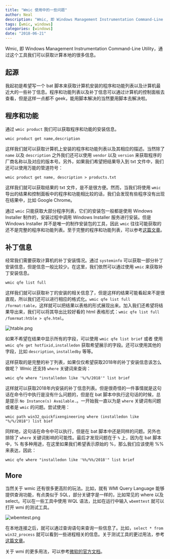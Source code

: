 ```yaml
---
title: "Wmic 使用中的一些问题"
author: Neal
description: "Wmic, 即 Windows Management Instrumentation Command-Line Utility，通过这个工具我们可以获取计算本地的很多信息。"
tags: [wmic, windows]
categories: [windows]
date: "2018-06-21"
---
```


Wmic, 即 Windows Management Instrumentation Command-Line Utility，通过这个工具我们可以获取计算本地的很多信息。

## 起源

我起初是希望写一个 bat 脚本来获取计算机安装的程序和功能列表以及计算机最近大的一些补丁信息。程序和功能列表以及补丁信息可以通过计算机的控制面板去查看，但是这样一点都不 geek，能用脚本解决的当然要用脚本去解决啦。

## 程序和功能

通过 `wmic product` 我们可以获取程序和功能的安装信息。

`wmic product get name,description`

这样我们就可以获取计算机上安装的程序和功能列表以及其相应的描述。当然除了 `name` 以及 `description` 之外我们还可以使用 `vendor` 以及 `version` 来获取程序的厂商名称以及对应的版本号。另外，如果我们希望把结果导入到 txt 文件中，我们还可以使用万能的管道符号：

`wmic product get name, description > products.txt`

这样我们就可以获取结果的 txt 文件，是不是很方便。然而，当我们将使用 `wmic` 导出的结果和控制面板中的程序和功能相比较的话，我们会发现有些程序没有出现在结果中，比如 Google Chrome。

通过 `wmic` 只能获取大部分程序列表，它们的安装包一般都是使用 Windows Installer 制作的，安装过程中调用 Windows Installer 服务进行安装。但是 Windows Installer 并不是唯一的制作安装包的工具，因此 `wmic` 往往可能获取的还不是完整的程序和功能列表。至于完整的程序和功能列表，可以参考[这篇文章](http://www.4hou.com/technology/10206.html)。

## 补丁信息

经常我们需要获取计算机的补丁安装情况。通过 `systeminfo` 可以获取一部分补丁安装信息，但是信息一般比较少。在这里，我们依然可以通过使用 `wmic` 来获取补丁安装信息。

`wmic qfe list full`

这样我们就可以获取补丁的安装的相关信息了，但是这样的结果可能看起来不是很直观，所以我们还可以进行相应的格式化。`wmic qfe list full /format:table`，这样就可以把结果以表格的形式展现出来。加入我们还希望将结果导出来，我们可以将其导出比较好看的 html 表格形式：`wmic qfe list full /fomrmat:htble > qfe.html`。

![htable.png](http://ozfo4jjxb.bkt.clouddn.com/htable.png)

如果不希望在结果中显示所有的字段，可以使用 `wmic qfe list brief` 或者 使用 `wmic qfe get hotfixid,installedon` 获取希望展示的字段。还可以使用其他的字段，比如 `description`, `installedby` 等等。

这样获取的是完整的补丁列表，如果仅仅希望获取2018年的补丁安装信息该怎么做呢？ Wmic 还支持 `where` 关键词来查询：

`wmic qfe where "installedon like '%/%/2018'" list brief`

这样就可以获取2018年内安装的补丁信息列表。但是很奇怪的一件事情就是这句话在命令行中执行是没有什么问题的，但是在 bat 脚本中执行这句话的时候，总是提示 `No Instance(s) Available.`。一开始我一直以为是 `where` 关键词有问题或者是 `wmic` 的问题。尝试使用：

`wmic path win32_quickfixengineering where (installedon like "%/%/2018") list bief`

同样地，这句话在命令中可以执行，但是在 bat 脚本中还是同样的问题。另外也排除了 `where` 关键词影响的可能性。最后才发现问题在于 `%` 上，因为在 bat 脚本中，% 有多种用途，在这里如果我们希望表示原始的 %，那么我们应该使用 %% 来表达，因此：

`wmic qfe where "installedon like '%%/%%/2018'" list brief`

## More

当然关于 wmic 还有很多更高阶的玩法。比如，就有 WMI Query Language 能够提供查询功能，有点类似于 SQL，部分关键字是一样的，比如常见的 where 以及 select。可以在一些工具中使用 WQL 语法，比如在运行中输入 `wbemttest` 就可以打开 wmi 的测试工具。

![wbemtest.png](http://ozfo4jjxb.bkt.clouddn.com/wbemtest.png)

在本地连接之后，就可以通过查询语句来查询一些信息了。比如，`select * from win32_process` 就可以看到一些进程相关的信息。关于测试工具的更过用法，参考[这篇文章](https://www.codeproject.com/Articles/46390/WMI-Query-Language-by-Example)。

关于 wmi 的更多用法，可以参考[微软的官方文档](https://msdn.microsoft.com/en-us/library/aa394572(v=vs.85).aspx)。


